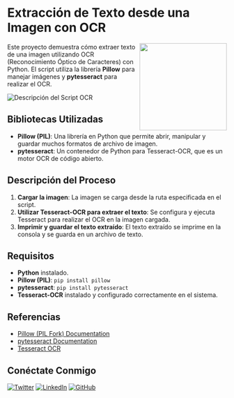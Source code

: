 # Extracción de Texto desde una Imagen con OCR

<img align='right' src='https://user-images.githubusercontent.com/5713670/87202985-820dcb80-c2b6-11ea-9f56-7ec461c497c3.gif' width='200'>

Este proyecto demuestra cómo extraer texto de una imagen utilizando OCR (Reconocimiento Óptico de Caracteres) con Python. El script utiliza la librería **Pillow** para manejar imágenes y **pytesseract** para realizar el OCR.

![Descripción del Script OCR](path_to_your_image/your_image.png)

## Bibliotecas Utilizadas

- **Pillow (PIL)**: Una librería en Python que permite abrir, manipular y guardar muchos formatos de archivo de imagen.
- **pytesseract**: Un contenedor de Python para Tesseract-OCR, que es un motor OCR de código abierto.

## Descripción del Proceso

1. **Cargar la imagen**: La imagen se carga desde la ruta especificada en el script.
2. **Utilizar Tesseract-OCR para extraer el texto**: Se configura y ejecuta Tesseract para realizar el OCR en la imagen cargada.
3. **Imprimir y guardar el texto extraído**: El texto extraído se imprime en la consola y se guarda en un archivo de texto.

## Requisitos

- **Python** instalado.
- **Pillow (PIL)**: `pip install pillow`
- **pytesseract**: `pip install pytesseract`
- **Tesseract-OCR** instalado y configurado correctamente en el sistema.

## Referencias

- [Pillow (PIL Fork) Documentation](https://pillow.readthedocs.io/en/stable/)
- [pytesseract Documentation](https://pypi.org/project/pytesseract/)
- [Tesseract OCR](https://github.com/tesseract-ocr/tesseract)

## Conéctate Conmigo

[![Twitter](https://img.shields.io/badge/Twitter-1DA1F2?style=for-the-badge&logo=twitter&logoColor=white)](https://twitter.com/tu_usuario)
[![LinkedIn](https://img.shields.io/badge/LinkedIn-0077B5?style=for-the-badge&logo=linkedin&logoColor=white)](https://linkedin.com/in/tu_usuario)
[![GitHub](https://img.shields.io/badge/GitHub-181717?style=for-the-badge&logo=github&logoColor=white)](https://github.com/tu_usuario)
